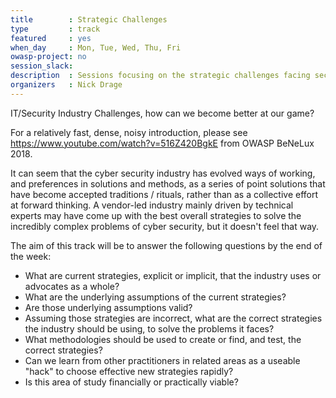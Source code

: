 ```yaml
---
title        : Strategic Challenges
type         : track
featured     : yes
when_day     : Mon, Tue, Wed, Thu, Fri 
owasp-project: no
session_slack: 
description  : Sessions focusing on the strategic challenges facing security practioners
organizers   : Nick Drage
---
```


IT/Security Industry Challenges, how can we become better at our game?

For a relatively fast, dense, noisy introduction, please see https://www.youtube.com/watch?v=516Z420BgkE from OWASP BeNeLux 2018.

It can seem that the cyber security industry has evolved ways of working, and preferences in solutions and methods, as a series of point solutions that have become accepted traditions / rituals, rather than as a collective effort at forward thinking. A vendor-led industry mainly driven by technical experts may have come up with the best overall strategies to solve the incredibly complex problems of cyber security, but it doesn't feel that way.

The aim of this track will be to answer the following questions by the end of the week:

* What are current strategies, explicit or implicit, that the industry uses or advocates as a whole?
* What are the underlying assumptions of the current strategies?
* Are those underlying assumptions valid?
* Assuming those strategies are incorrect, what are the correct strategies the industry should be using, to solve the problems it faces?
* What methodologies should be used to create or find, and test, the correct strategies?
* Can we learn from other practitioners in related areas as a useable "hack" to choose effective new strategies rapidly?
* Is this area of study financially or practically viable?
